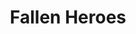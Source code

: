 ---
layout: posts_by_category
categories: fallen-heroes
title: Fallen Heroes
permalink: /category/fallen-heroes
---